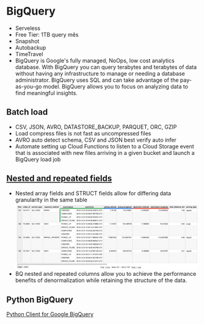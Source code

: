 # BigQuery
- Serveless
- Free Tier: 1TB query mês
- Snapshot
- Autobackup
- TimeTravel
- BigQuery is Google's fully managed, NoOps, low cost analytics database. With BigQuery you can query terabytes and terabytes of data without having any infrastructure to manage or needing a database administrator. BigQuery uses SQL and can take advantage of the pay-as-you-go model. BigQuery allows you to focus on analyzing data to find meaningful insights.

## Batch load
- CSV, JSON, AVRO, DATASTORE_BACKUP, PARQUET, ORC, GZIP
- Load compress files is not fast as uncompressed files
- AVRO auto detect schema, CSV and JSON best verify auto infer
- Automate setting up Cloud Functions to listen to a Cloud Storage event that is associated with new files arriving in a given bucket and launch a BigQuery load job

## [Nested and repeated fields](https://cloud.google.com/bigquery/docs/nested-repeated)
- Nested array fields and STRUCT fields allow for differing data granularity in the same table
![nestedandstruct.png](/imgs/nestedandstruct.png)
- BQ nested and repeated columns allow you to achieve the performance benefits of denormalization while retaining the structure of the data.

## Python BigQuery
[Python Client for Google BigQuery](https://github.com/googleapis/python-bigquery)